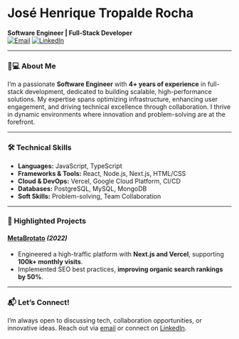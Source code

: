 # José Henrique Tropalde Rocha  
**Software Engineer | Full-Stack Developer**  
[![Email](https://img.shields.io/badge/Email-josehenrique.tropalde%40gmail.com-blue?style=flat&logo=gmail)](mailto:josehenrique.tropalde@gmail.com)
[![LinkedIn](https://img.shields.io/badge/LinkedIn-jose--henrique--tropalde-0077B5?style=flat&logo=linkedin)](https://linkedin.com/in/jose-henrique-tropalde)

---

### 👨💻 About Me  
I’m a passionate **Software Engineer** with **4+ years of experience** in full-stack development, dedicated to building scalable, high-performance solutions. My expertise spans optimizing infrastructure, enhancing user engagement, and driving technical excellence through collaboration. I thrive in dynamic environments where innovation and problem-solving are at the forefront.  

---

### 🛠️ Technical Skills  
- **Languages:** JavaScript, TypeScript  
- **Frameworks & Tools:** React, Node.js, Next.js, HTML/CSS  
- **Cloud & DevOps:** Vercel, Google Cloud Platform, CI/CD  
- **Databases:** PostgreSQL, MySQL, MongoDB  
- **Soft Skills:** Problem-solving, Team Collaboration  

---

### 📂 Highlighted Projects  

#### [MetaBrotato](https://metabrotato.com) *(2022)*  
- Engineered a high-traffic platform with **Next.js and Vercel**, supporting **100k+ monthly visits**.  
- Implemented SEO best practices, **improving organic search rankings by 50%**.  

---

### 📬 Let’s Connect!  
I’m always open to discussing tech, collaboration opportunities, or innovative ideas. Reach out via [email](mailto:josehenrique.tropalde@gmail.com) or connect on [LinkedIn](https://linkedin.com/in/jose-henrique-tropalde).  
